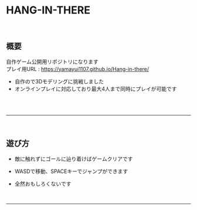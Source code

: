 # HANG-IN-THERE
<br>  

## 概要
自作ゲーム公開用リポジトリになります  
プレイ用URL : https://yamayui1107.github.io/Hang-in-there/
  * 自作ので3Dモデリングに挑戦しました
  * オンラインプレイに対応しており最大4人まで同時にプレイが可能です
<br>  
<br>  

 ___
<br>  

 ## 遊び方
* 敵に触れずにゴールに辿り着けばゲームクリアです

* WASDで移動、SPACEキーでジャンプができます 
   
* 全然おもしろくないです 

<br>  

___
<br>  

